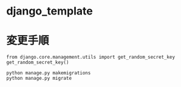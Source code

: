 # django_template

# 変更手順
```
from django.core.management.utils import get_random_secret_key  
get_random_secret_key()
```

```
python manage.py makemigrations
python manage.py migrate

```
